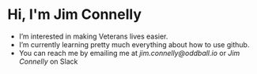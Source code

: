 # Hi, I'm Jim Connelly


- I’m interested in making Veterans lives easier.
- I’m currently learning pretty much everything about how to use github.
- You can reach me by emailing me at _jim.connelly@oddball.io_ or _Jim Connelly_ on Slack



<!---
jimcconnelly/jimcconnelly is a ✨ special ✨ repository because its `README.md` (this file) appears on your GitHub profile.
You can click the Preview link to take a look at your changes.
--->

